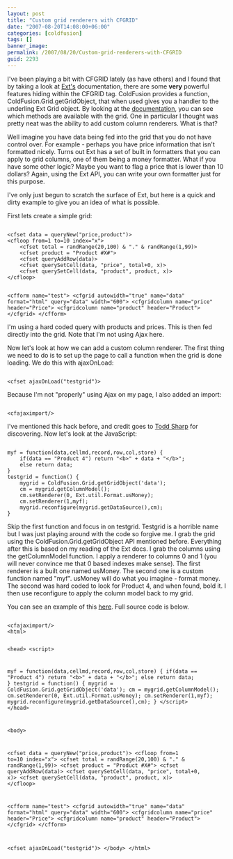 ```yaml
---
layout: post
title: "Custom grid renderers with CFGRID"
date: "2007-08-20T14:08:00+06:00"
categories: [coldfusion]
tags: []
banner_image: 
permalink: /2007/08/20/Custom-grid-renderers-with-CFGRID
guid: 2293
---
```


I've been playing a bit with CFGRID lately (as have others) and I found that by taking a look at <a href="http://extjs.com/">Ext's</a> documentation, there are some <b>very</b> powerful features hiding within the CFGRID tag. ColdFusion provides a function, ColdFusion.Grid.getGridObject, that when used gives you a handler to the underling Ext Grid object. By looking at the <a href="http://extjs.com/deploy/ext/docs/">documentation</a>, you can see which methods are available with the grid. One in particular I thought was pretty neat was the ability to add custom column renderers. What is that?

Well imagine you have data being fed into the grid that you do not have control over. For example - perhaps you have price information that isn't formatted nicely. Turns out Ext has a set of built in formatters that you can apply to grid columns, one of them being a money formatter. What if you have some other logic? Maybe you want to flag a price that is lower than 10 dollars? Again, using the Ext API, you can write your own formatter just for this purpose.

I've only just begun to scratch the surface of Ext, but here is a quick and dirty example to give you an idea of what is possible.
<!--more-->
First lets create a simple grid:

<code>
&lt;cfset data = queryNew("price,product")&gt;
&lt;cfloop from=1 to=10 index="x"&gt;
	&lt;cfset total = randRange(20,100) & "." & randRange(1,99)&gt;
	&lt;cfset product = "Product #X#"&gt;
	&lt;cfset queryAddRow(data)&gt;
	&lt;cfset querySetCell(data, "price", total+0, x)&gt;
	&lt;cfset querySetCell(data, "product", product, x)&gt;
&lt;/cfloop&gt;

&lt;cfform name="test"&gt;
&lt;cfgrid autowidth="true" name="data" format="html" query="data" width="600"&gt;
   &lt;cfgridcolumn name="price" header="Price"&gt;
   &lt;cfgridcolumn name="product" header="Product"&gt;
&lt;/cfgrid&gt;
&lt;/cfform&gt;
</code>

I'm using a hard coded query with products and prices. This is then fed directly into the grid. Note that I'm not using Ajax here.

Now let's look at how we can add a custom column renderer. The first thing we need to do is to set up the page to call a function when the grid is done loading. We do this with ajaxOnLoad:

<code>
&lt;cfset ajaxOnLoad("testgrid")&gt;
</code>

Because I'm not "properly" using Ajax on my page, I also added an import:

<code>
&lt;cfajaximport/&gt;
</code>

I've mentioned this hack before, and credit goes to <a href="http://cfsilence.com/blog/client/">Todd Sharp</a> for discovering. Now let's look at the JavaScript:

<code>
myf = function(data,cellmd,record,row,col,store) {
	if(data == "Product 4") return "&lt;b&gt;" + data + "&lt;/b&gt;";
	else return data;
}
testgrid = function() {
	mygrid = ColdFusion.Grid.getGridObject('data');
	cm = mygrid.getColumnModel();
	cm.setRenderer(0, Ext.util.Format.usMoney);
	cm.setRenderer(1,myf);
	mygrid.reconfigure(mygrid.getDataSource(),cm);
}
</code>

Skip the first function and focus in on testgrid. Testgrid is a horrible name but I was just playing around with the code so forgive me. I grab the grid using the ColdFusion.Grid.getGridObject API mentioned before. Everything after this is based on my reading of the Ext docs. I grab the columns using the getColumnModel function. I apply a renderer to columns 0 and 1 (you will never convince me that 0 based indexes make sense). The first renderer is a built one named usMoney. The second one is a custom function named "myf". usMoney will do what you imagine - format money. The second was hard coded to look for Product 4, and when found, bold it. I then use reconfigure to apply the column model back to my grid.

You can see an example of this <a href="http://www.raymondcamden.com/demos/gridc.cfm">here</a>. Full source code is below.

<code>
&lt;cfajaximport/&gt;
&lt;html&gt;

&lt;head&gt;
&lt;script&gt;
		
myf = function(data,cellmd,record,row,col,store) {
	if(data == "Product 4") return "&lt;b&gt;" + data + "&lt;/b&gt;";
	else return data;
}
testgrid = function() {
	mygrid = ColdFusion.Grid.getGridObject('data');
	cm = mygrid.getColumnModel();
	cm.setRenderer(0, Ext.util.Format.usMoney);
	cm.setRenderer(1,myf);
	mygrid.reconfigure(mygrid.getDataSource(),cm);
}
&lt;/script&gt;
&lt;/head&gt;

&lt;body&gt;

&lt;cfset data = queryNew("price,product")&gt;
&lt;cfloop from=1 to=10 index="x"&gt;
	&lt;cfset total = randRange(20,100) & "." & randRange(1,99)&gt;
	&lt;cfset product = "Product #X#"&gt;
	&lt;cfset queryAddRow(data)&gt;
	&lt;cfset querySetCell(data, "price", total+0, x)&gt;
	&lt;cfset querySetCell(data, "product", product, x)&gt;
&lt;/cfloop&gt;

&lt;cfform name="test"&gt;
&lt;cfgrid autowidth="true" name="data" format="html" query="data" width="600"&gt;
   &lt;cfgridcolumn name="price" header="Price"&gt;
   &lt;cfgridcolumn name="product" header="Product"&gt;
&lt;/cfgrid&gt;
&lt;/cfform&gt;

&lt;cfset ajaxOnLoad("testgrid")&gt;
&lt;/body&gt;
&lt;/html&gt;
</code>